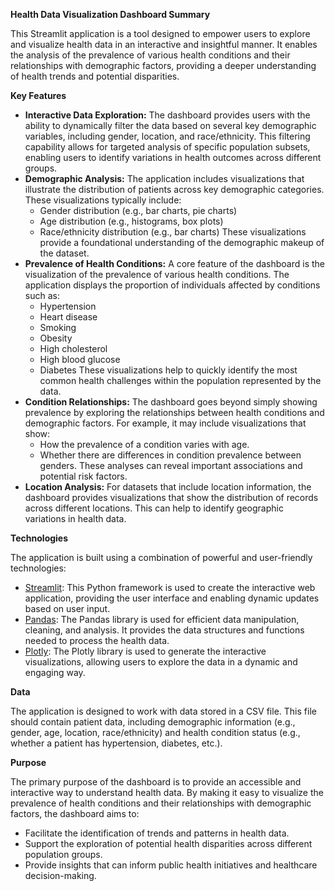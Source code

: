 **Health Data Visualization Dashboard Summary**

This Streamlit application is a tool designed to empower users to explore and visualize health data in an interactive and insightful manner.  It enables the analysis of the prevalence of various health conditions and their relationships with demographic factors, providing a deeper understanding of health trends and potential disparities.

**Key Features**

* **Interactive Data Exploration:** The dashboard provides users with the ability to dynamically filter the data based on several key demographic variables, including gender, location, and race/ethnicity. This filtering capability allows for targeted analysis of specific population subsets, enabling users to identify variations in health outcomes across different groups.
* **Demographic Analysis:** The application includes visualizations that illustrate the distribution of patients across key demographic categories.  These visualizations typically include:
    * Gender distribution (e.g., bar charts, pie charts)
    * Age distribution (e.g., histograms, box plots)
    * Race/ethnicity distribution (e.g., bar charts)
    These visualizations provide a foundational understanding of the demographic makeup of the dataset.
* **Prevalence of Health Conditions:** A core feature of the dashboard is the visualization of the prevalence of various health conditions.  The application displays the proportion of individuals affected by conditions such as:
    * Hypertension
    * Heart disease
    * Smoking
    * Obesity
    * High cholesterol
    * High blood glucose
    * Diabetes
    These visualizations help to quickly identify the most common health challenges within the population represented by the data.
* **Condition Relationships:** The dashboard goes beyond simply showing prevalence by exploring the relationships between health conditions and demographic factors.  For example, it may include visualizations that show:
    * How the prevalence of a condition varies with age.
    * Whether there are differences in condition prevalence between genders.
    These analyses can reveal important associations and potential risk factors.
* **Location Analysis:** For datasets that include location information, the dashboard provides visualizations that show the distribution of records across different locations.  This can help to identify geographic variations in health data.

**Technologies**

The application is built using a combination of powerful and user-friendly technologies:

* [Streamlit](https://streamlit.io/):  This Python framework is used to create the interactive web application, providing the user interface and enabling dynamic updates based on user input.
* [Pandas](https://pandas.pydata.org/):  The Pandas library is used for efficient data manipulation, cleaning, and analysis.  It provides the data structures and functions needed to process the health data.
* [Plotly](https://plotly.com/):  The Plotly library is used to generate the interactive visualizations, allowing users to explore the data in a dynamic and engaging way.

**Data**

The application is designed to work with data stored in a CSV file.  This file should contain patient data, including demographic information (e.g., gender, age, location, race/ethnicity) and health condition status (e.g., whether a patient has hypertension, diabetes, etc.).

**Purpose**

The primary purpose of the dashboard is to provide an accessible and interactive way to understand health data.  By making it easy to visualize the prevalence of health conditions and their relationships with demographic factors, the dashboard aims to:

* Facilitate the identification of trends and patterns in health data.
* Support the exploration of potential health disparities across different population groups.
* Provide insights that can inform public health initiatives and healthcare decision-making.

